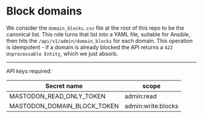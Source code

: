 # Block domains

We consider the `domain_blocks.csv` file at the root of this repo to be the canonical list. This role turns that list into a YAML file, suitable for Ansible, then hits the `/api/v1/admin/domain_blocks` for each domain. This operation is idempotent - if a domain is already blocked the API returns a `422 Unprocessable Entity`, which we just absorb.

---

API keys required:

|Secret name|scope|
|---|---|
|MASTODON_READ_ONLY_TOKEN|admin:read|
|MASTODON_DOMAIN_BLOCK_TOKEN|admin:write:blocks|
